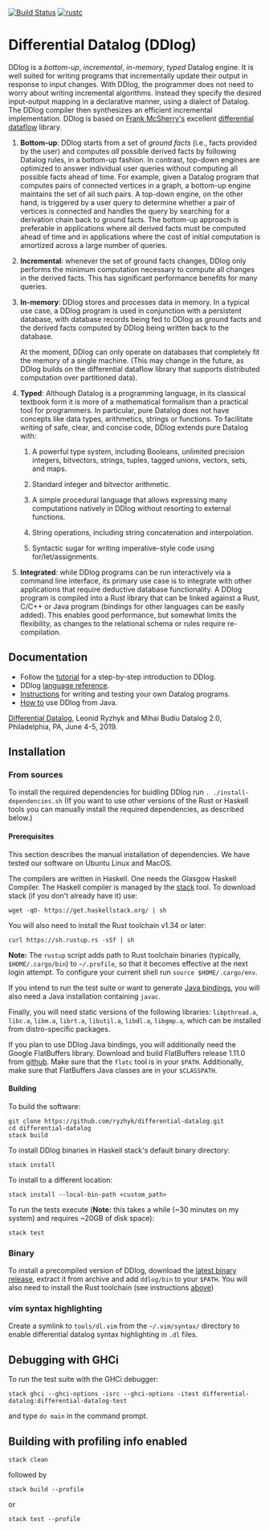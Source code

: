 [![Build Status](https://travis-ci.com/vmware/differential-datalog.svg?branch=master)](https://travis-ci.com/vmware/differential-datalog)
[![rustc](https://img.shields.io/badge/rustc-1.34+-blue.svg)](https://blog.rust-lang.org/2019/04/11/Rust-1.34.0.html)

# Differential Datalog (DDlog)

DDlog is a *bottom-up*, *incremental*, *in-memory*, *typed* Datalog engine. It is well suited for
writing programs that incrementally update their output in response to input changes. With DDlog,
the programmer does not need to worry about writing incremental algorithms.
Instead they specify the desired input-output mapping in a declarative manner, using a dialect of Datalog.
The DDlog compiler then synthesizes an efficient incremental implementation.
DDlog is based on [Frank McSherry's](https://github.com/frankmcsherry/)
excellent [differential dataflow](https://github.com/frankmcsherry/differential-dataflow) library.

1. **Bottom-up**: DDlog starts from a set of *ground facts* (i.e., facts provided by the user) and
computes *all* possible derived facts by following Datalog rules, in a bottom-up fashion.  In
contrast, top-down engines are optimized to answer individual user queries without computing all
possible facts ahead of time.  For example, given a Datalog program that computes pairs of connected
vertices in a graph, a bottom-up engine maintains the set of all such pairs.  A top-down engine, on
the other hand, is triggered by a user query to determine whether a pair of vertices is connected
and handles the query by searching for a derivation chain back to ground facts.  The bottom-up
approach is preferable in applications where all derived facts must be computed ahead of time and in
applications where the cost of initial computation is amortized across a large number of queries.

2. **Incremental**: whenever the set of ground facts changes, DDlog only performs the minimum computation
necessary to compute all changes in the derived facts.  This has significant performance benefits for many queries.

3. **In-memory**: DDlog stores and processes data in memory.  In a typical use case, a DDlog program
is used in conjunction with a persistent database, with database records being fed to DDlog as
ground facts and the derived facts computed by DDlog being written back to the database.

    At the moment, DDlog can only operate on databases that completely fit the memory of a single
    machine. (This may change in the future, as DDlog builds on the differential dataflow library that
    supports distributed computation over partitioned data).

4. **Typed**: Although Datalog is a programming language, in its classical textbook form it
is more of a mathematical formalism than a practical tool for programmers.  In particular, pure
Datalog does not have concepts like data types, arithmetics, strings or functions.  To facilitate
writing of safe, clear, and concise code, DDlog extends pure Datalog with:

    1. A powerful type system, including Booleans, unlimited precision integers, bitvectors, strings,
    tuples, tagged unions, vectors, sets, and maps.

    2. Standard integer and bitvector arithmetic.

    3. A simple procedural language that allows expressing many computations natively in DDlog without
resorting to external functions.

    4. String operations, including string concatenation and interpolation.

    5. Syntactic sugar for writing imperative-style code using for/let/assignments.

5. **Integrated**: while DDlog programs can be run interactively via a command line interface, its
primary use case is to integrate with other applications that require deductive database
functionality.  A DDlog program is compiled into a Rust library that can be linked against a Rust,
C/C++ or Java program (bindings for other languages can be easily added).  This enables good performance,
but somewhat limits the flexibility, as
changes to the relational schema or rules require re-compilation.

## Documentation

- Follow the [tutorial](doc/tutorial/tutorial.md) for a step-by-step introduction to DDlog.
- DDlog [language reference](doc/language_reference/language_reference.md).
- [Instructions](doc/testing/testing.md) for writing and testing your own Datalog programs.
- [How to](doc/java_api.md) use DDlog from Java.

[Differential Datalog](doc/datalog2.0-workshop/paper.pdf), Leonid Ryzhyk and Mihai Budiu
Datalog 2.0, Philadelphia, PA, June 4-5, 2019.

## Installation

### From sources
To install the required dependencies for buidling DDlog run
`. ./install-dependencies.sh` (If you want to use other versions of
the Rust or Haskell tools you can manually install the required
dependencies, as described below.)

#### Prerequisites

This section describes the manual installation of dependencies.
We have tested our software on Ubuntu Linux and MacOS.

The compilers are written in Haskell.  One needs the Glasgow Haskell
Compiler.  The Haskell compiler is managed by the
[stack](https://github.com/commercialhaskell/stack) tool.
To download stack (if you don't already have it) use:

```
wget -qO- https://get.haskellstack.org/ | sh
```

You will also need to install the Rust toolchain v1.34 or later:

```
curl https://sh.rustup.rs -sSf | sh
```

**Note:** The `rustup` script adds path to Rust toolchain binaries (typically, `$HOME/.cargo/bin`)
to `~/.profile`, so that it becomes effective at the next login attempt.  To configure your current
shell run `source $HOME/.cargo/env`.

If you intend to run the test suite or want to generate [Java bindings](doc/java_api.md), you will
also need a Java installation containing `javac`.

Finally, you will need static versions of the following libraries: `libpthread.a`, `libc.a`, `libm.a`, `librt.a`, `libutil.a`, `libdl.a`, `libgmp.a`, which can be installed from distro-specific packages.

If you plan to use DDlog Java bindings, you will additionally need the Google
FlatBuffers library.  Download and build FlatBuffers release 1.11.0 from
[github](https://github.com/google/flatbuffers/releases/tag/v1.11.0).  Make sure
that the `flatc` tool is in your `$PATH`.  Additionally, make sure that FlatBuffers
Java classes are in your `$CLASSPATH`.

#### Building

To build the software:

```
git clone https://github.com/ryzhyk/differential-datalog.git
cd differential-datalog
stack build
```

To install DDlog binaries in Haskell stack's default binary directory:

```
stack install
```

To install to a different location:

```
stack install --local-bin-path <custom_path>
```

To run the tests execute (**Note:** this takes a while (~30 minutes on my system) and requires ~20GB
of disk space):

```
stack test
```

### Binary

To install a precompiled version of DDlog, download the [latest binary release](https://github.com/ryzhyk/differential-datalog/releases), extract it from archive and add `ddlog/bin` to your `$PATH`. You will also need to install the Rust toolchain (see instructions [above](#prerequisites))

### vim syntax highlighting

Create a symlink to `tools/dl.vim` from the `~/.vim/syntax/` directory to enable differential
datalog syntax highlighting in `.dl` files.

## Debugging with GHCi

To run the test suite with the GHCi debugger:

```
stack ghci --ghci-options -isrc --ghci-options -itest differential-datalog:differential-datalog-test
```

and type `do main` in the command prompt.

## Building with profiling info enabled

```
stack clean
```

followed by

```
stack build --profile
```

or

```
stack test --profile
```
